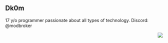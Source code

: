 ###

## Dk0m

17 y/o programmer passionate about all types of technology.
Discord: @modbroker

<div align="right">  
  <img src="https://github-readme-stats.vercel.app/api?username=dk0m&hide_title=false&hide_rank=false&show_icons=true&include_all_commits=true&count_private=true&disable_animations=false&theme=dark&locale=en&hide_border=false"  />
</div>

###
